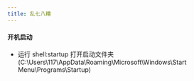 ```yaml
---
title: 乱七八糟
---
```


#### 开机启动

* 运行 shell:startup 打开启动文件夹(C:\Users\117\AppData\Roaming\Microsoft\Windows\Start Menu\Programs\Startup)

